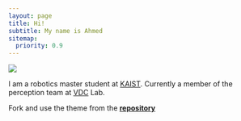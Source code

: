 ```yaml
---
layout: page
title: Hi!
subtitle: My name is Ahmed
sitemap:
  priority: 0.9
---
```


<img src="{{ '/assets/img/personal.jpg' | prepend: site.baseurl }}" id="about-img">

<div id="describe-text">
	<p>I am a robotics master student at <a href="https://www.kaist.ac.kr/kr/"> KAIST</a>. Currently a member of the perception team at <a href="https://http://vdclab.kaist.ac.kr/"> VDC</a> Lab.</p>
	<p>Fork and use the theme from the <strong> <a href="https://github.com/knhash/Pudhina"> repository</a> </strong></p>
</div>